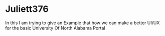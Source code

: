 # Juliett376
In this I am trying to give an Example that how we can make a better UI/UX for the basic University Of North Alabama Portal
